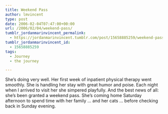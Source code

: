 ```yaml
---
title: Weekend Pass
author: lmvincent
type: post
date: 2006-02-04T07:47:00+00:00
url: /2006/02/04/weekend-pass/
tumblr_jordanmarinvincent_permalink:
  - https://jordanmarinvincent.tumblr.com/post/15658885259/weekend-pass
tumblr_jordanmarinvincent_id:
  - 15658885259
tags:
  - Journey
  - the journey

---
```

She&rsquo;s doing very well. Her first week of inpatient physical therapy went smoothly. She is handling her stay with great humor and poise. Each night when I arrived to visit her she simpered playfully. And the best news of all: she&rsquo;s been granted a weekend pass. She&rsquo;s coming home Saturday afternoon to spend time with her family &hellip; and her cats &hellip; before checking back in Sunday evening.

<div class="blogger-post-footer">
  <img loading="lazy" width="1" height="1" src="https://blogger.googleusercontent.com/tracker/9039099668816362935-2108559059395911844?l=jordansjourney2.blogspot.com" alt="" />
</div>